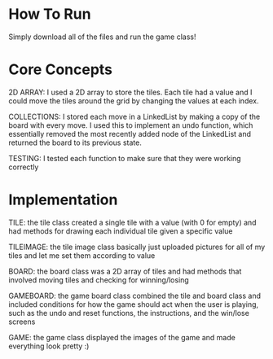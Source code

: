 How To Run
==========
   
   Simply download all of the files and run the game class!
   
Core Concepts
=============

  2D ARRAY: I used a 2D array to store the tiles. Each tile had a value and I could
  move the tiles around the grid by changing the values at each index.

  COLLECTIONS: I stored each move in a LinkedList by making a copy of the board with
  every move. I used this to implement an undo function, which essentially removed 
  the most recently added node of the LinkedList and returned the board to its 
  previous state. 

  TESTING: I tested each function to make sure that they were working correctly

Implementation
==============
  
  TILE: the tile class created a single tile with a value (with 0 for empty) and
  had methods for drawing each individual tile given a specific value
  
  TILEIMAGE: the tile image class basically just uploaded pictures for all of my
  tiles and let me set them according to value
  
  BOARD: the board class was a 2D array of tiles and had methods that involved
  moving tiles and checking for winning/losing
  
  GAMEBOARD: the game board class combined the tile and board class and included 
  conditions for how the game should act when the user is playing, such as the
  undo and reset functions, the instructions, and the win/lose screens
  
  GAME: the game class displayed the images of the game and made everything look
  pretty :)
